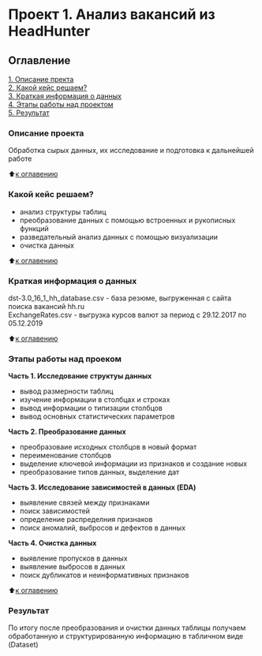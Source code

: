 # Проект 1. Анализ вакансий из HeadHunter

## Оглавление
[1. Описание пректа](https://github.com/Yurov89/My_Project/tree/main/PROJECT-1#Описание-проекта)  
[2. Какой кейс решаем?](https://github.com/Yurov89/My_Project/tree/main/PROJECT-1#Какой-кейс-решаем)  
[3. Краткая информация о данных](https://github.com/Yurov89/My_Project/tree/main/PROJECT-1#Краткая-информация-о-данных)  
[4. Этапы работы над проектом](https://github.com/Yurov89/My_Project/tree/main/PROJECT-1#Этапы-работы-над-проектм)  
[5. Результат](https://github.com/Yurov89/My_Project/tree/main/PROJECT-1#Результат)  

### Описание проекта
Обработка сырых данных, их исследование и подготовка к дальнейшей работе

:arrow_up:[к оглавению](https://github.com/Yurov89/My_Project/tree/main/PROJECT-1#Оглавление)


### Какой кейс решаем?
- анализ структуры таблиц
- преобразование данных с помощью встроенных и рукописных функций
- разведательный анализ данных с помощью визуализации
- очистка данных

:arrow_up:[к оглавению](https://github.com/Yurov89/My_Project/tree/main/PROJECT-1#Оглавление)


### Краткая информация о данных
dst-3.0_16_1_hh_database.csv - база резюме, выгруженная с сайта поиска вакансий hh.ru  
ExchangeRates.csv - выгрузка курсов валют за период с 29.12.2017 по 05.12.2019

:arrow_up:[к оглавению](https://github.com/Yurov89/My_Project/tree/main/PROJECT-1#Оглавление)


### Этапы работы над проеком
**Часть 1. Исследование структуы данных**
- вывод размерности таблиц
- изучение информации в столбцах и строках
- вывод информации о типизации столбцов
- вывод основных статистических параметров  

**Часть 2. Преобразование данных**
- преобразоваие исходных столбцов в новый формат
- переименование столбцов
- выделение ключевой информации из признаков и создание новых
- преобразование типов данных, выделение дат  

**Часть 3. Исследование зависимостей в данных (EDA)**
- выявление связей между признаками
- поиск зависимостей
- определение распределния признаков
- поиск аномалий, выбросов и дефектов в данных  

**Часть 4. Очистка данных**
- выявление пропусков в данных
- выявление выбросов в данных
- поиск дубликатов и неинформативных признаков

:arrow_up:[к оглавению](https://github.com/Yurov89/My_Project/tree/main/PROJECT-1#Оглавление)


### Результат
По итогу после преобразования и очистки данных таблицы получаем обработанную и структурированную информацию в табличном виде (Dataset)